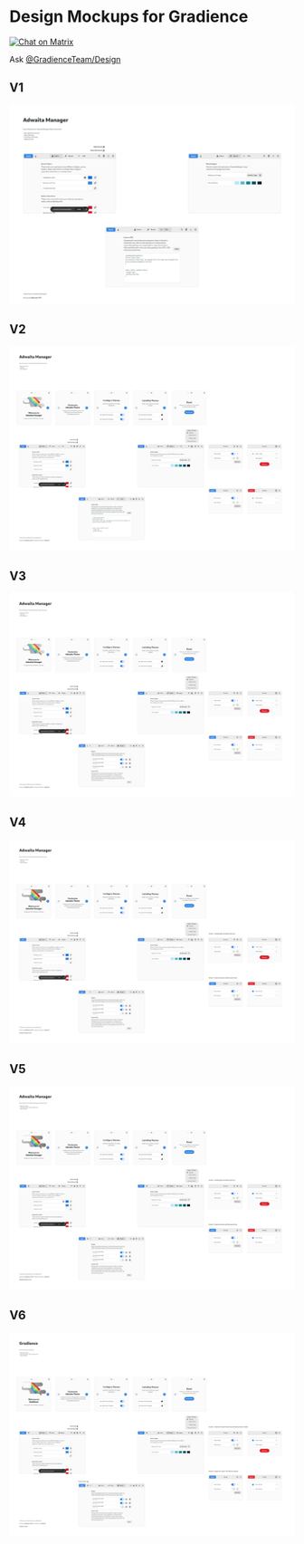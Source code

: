 # Design Mockups for Gradience

[![Chat on Matrix](https://matrix.to/img/matrix-badge.svg)](https://matrix.to/#/#AdwCustomizer:matrix.org)

Ask [@GradienceTeam/Design](https://github.com/orgs/AdwCustomizerTeam/teams/design)

## V1

![](https://github.com/AdwCustomizerTeam/Design/blob/main/Mockups/Adwaita%20Manager%20V1.png)

## V2

![](https://github.com/AdwCustomizerTeam/Design/blob/main/Mockups/Adwaita%20Manager%20V2.png)

## V3

![](https://github.com/AdwCustomizerTeam/Design/blob/main/Mockups/Adwaita%20Manager%20V3.png)

## V4

![](https://github.com/AdwCustomizerTeam/Design/blob/main/Mockups/Adwaita%20Manager%20V4.png)

## V5

![](https://github.com/AdwCustomizerTeam/Design/blob/main/Mockups/Adwaita%20Manager%20V5.png)

## V6

![](https://github.com/AdwCustomizerTeam/Design/blob/main/Mockups/Adwaita%20Manager%20V6.png)
